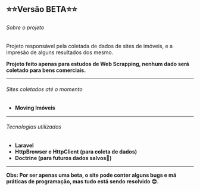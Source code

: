 <h2>⭐⭐Versão BETA⭐⭐</h2>

<h6>Sobre o projeto</h6>

<p>
    Projeto responsável pela coletada de dados de sites de 
    imóveis, e a impresão de alguns resultados dos mesmo.
    <p>
        <strong>
            Projeto feito apenas para estudos de Web Scrapping, nenhum
            dado será coletado para bens comerciais.
        </strong>
    </p>
</p>

<hr>

<h6>Sites coletados até o momento</h6>

<ul>
    <li><strong>Moving Imóveis</strong></li>
</ul>

<hr>

<h6>Tecnologias utilizadas</h6>

<ul>
    <li><strong>Laravel</strong></li>
    <li><strong>HttpBrowser e HttpClient (para coleta de dados)</strong></li>
    <li><strong>Doctrine (para futuros dados salvos👀)</strong></li>
</ul>

<hr>
<p>
    <strong>
        Obs: Por ser apenas uma beta, o site pode 
        conter alguns bugs e má práticas de programação,
        mas tudo está sendo resolvido 😊.
    </strong>
</p>
